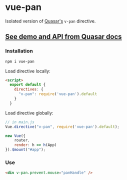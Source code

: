 # vue-pan

Isolated version of [Quasar's](https://github.com/quasarframework/quasar) `v-pan` directive.

## [See demo and API from Quasar docs](https://quasar.dev/vue-directives/touch-pan)

### Installation

```bash
npm i vue-pan
```

Load directive locally:

```html
<script>
  export default {
    directives: {
      "v-pan": require('vue-pan').default
    }
  }
```

Load directive globally:

```js
// in main.js
Vue.directive("v-pan", require('vue-pan').default);

new Vue({
	router,
	render: h => h(App)
}).$mount("#app");
```

### Use

```html
<div v-pan.prevent.mouse="panHandle" />
```